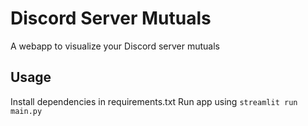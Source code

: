 # Discord Server Mutuals

A webapp to visualize your Discord server mutuals

## Usage

Install dependencies in requirements.txt
Run app using `streamlit run main.py`